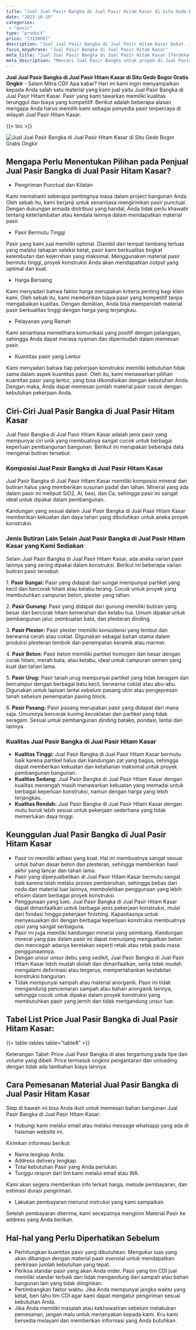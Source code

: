 ```yaml
---
title: "Jual Jual Pasir Bangka di Jual Pasir Hitam Kasar di Situ Gede Bogor Gratis Ongkir"
date: "2023-10-19"
categories:
 - "pasir"
type: "product"
price: "[315000]"
description: "Jual Jual Pasir Bangka di Jual Pasir Hitam Kasar Dekat. Jual Pasir Bangka ini sering digunakan dalam proyek konstruksi sebagai material adukan yang berkualitas dan bersih. Kontak kami untuk mendapatkan informasi lebih lanjut."
focus_keyphrase: "Jual Pasir Bangka di Jual Pasir Hitam Kasar"
meta_title: "Jual Jual Pasir Bangka di Jual Pasir Hitam Kasar [Terdekat] - CDI"
meta_description: "Mencari Jual Pasir Bangka untuk proyek di Jual Pasir Hitam Kasar? Kami memiliki Jual Pasir Bangka berkualitas untuk bahan campuran. Dapatkan penawaran terbaik sekarang."
---
```


**Jual Jual Pasir Bangka di Jual Pasir Hitam Kasar di Situ Gede Bogor Gratis Ongkir** - Salam Mitra CDI! Apa kabar? Hari ini kami ingin menyampaikan kepada Anda salah satu material yang kami jual yaitu Jual Pasir Bangka di Jual Pasir Hitam Kasar. Pasir yang kami tawarkan memiliki kualitas terunggul dan biaya yang kompetitif. Berikut adalah beberapa alasan mengapa Anda harus memilih kami sebagai penyedia pasir terpercaya di wilayah Jual Pasir Hitam Kasar.

{{< toc >}}

![Jual Jual Pasir Bangka di Jual Pasir Hitam Kasar di Situ Gede Bogor Gratis Ongkir](/images/pasir/pasir-bangunan-35.jpg)

## Mengapa Perlu Menentukan Pilihan pada Penjual Jual Pasir Bangka di Jual Pasir Hitam Kasar?

*   Pengiriman Punctual dan Kilatan

Kami memahami seberapa pentingnya masa dalam project bangunan Anda. Oleh sebab itu, kami berjanji untuk senantiasa mengirimkan pasir punctual. Dengan dukungan armada distribusi yang handal, Anda tidak perlu khawatir tentang keterlambatan atau kendala lainnya dalam mendapatkan material pasir.
*   Pasir Bermutu Tinggi

Pasir yang kami jual memiliki optimal. Diambil dari tempat tambang terluas yang melalui tahapan seleksi ketat, pasir kami berkualitas tingkat kelembutan dan kejernihan yang maksimal. Menggunakan material pasir bermutu tinggi, proyek konstruksi Anda akan mendapatkan output yang optimal dan kuat.
*   Harga Bersaing

Kami menyadari bahwa faktor harga merupakan kriteria penting bagi klien kami. Oleh sebab itu, kami memberikan biaya pasir yang kompetitif tanpa mengabaikan kualitas. Dengan demikian, Anda bisa memperoleh material pasir berkualitas tinggi dengan harga yang terjangkau.
*   Pelayanan yang Ramah

Kami senantiasa memelihara komunikasi yang positif dengan pelanggan, sehingga Anda dapat merasa nyaman dan dipermudah dalam memesan pasir.
*   Kuantitas pasir yang Lentur

Kami menyadari bahwa tiap pekerjaan konstruksi memiliki kebutuhan tidak sama dalam aspek kuantitas pasir. Oleh itu, kami menawarkan pilihan kuantitas pasir yang lentur, yang bisa dikondisikan dengan kebutuhan Anda. Dengan maka, Anda dapat memesan jumlah material pasir cocok dengan kebutuhan pekerjaan Anda.

## Ciri-Ciri Jual Pasir Bangka di Jual Pasir Hitam Kasar

Jual Pasir Bangka di Jual Pasir Hitam Kasar adalah jenis pasir yang mempunyai ciri unik yang membuatnya sangat cocok untuk berbagai keperluan pembangunan bangunan. Berikut ini merupakan beberapa data mengenai butiran tersebut:

### Komposisi Jual Pasir Bangka di Jual Pasir Hitam Kasar

Jual Pasir Bangka di Jual Pasir Hitam Kasar memiliki komposisi mineral dan butiran halus yang memberikan susunan padat dan tahan. Mineral yang ada dalam pasir ini meliputi SiO2, Al, besi, dan Ca, sehingga pasir ini sangat ideal untuk dipakai dalam pembangunan.

Kandungan yang sesuai dalam Jual Pasir Bangka di Jual Pasir Hitam Kasar memberikan kekuatan dan daya tahan yang dibutuhkan untuk aneka proyek konstruksi.

### Jenis Butiran Lain Selain Jual Pasir Bangka di Jual Pasir Hitam Kasar yang Kami Sediakan

Selain Jual Pasir Bangka di Jual Pasir Hitam Kasar, ada aneka varian pasir lainnya yang sering dipakai dalam konstruksi. Berikut ini beberapa varian butiran pasir tersebut:

1\.  **Pasir Sungai:** Pasir yang didapat dari sungai mempunyai partikel yang kecil dan bercorak hitam atau kelabu terang. Cocok untuk proyek yang membutuhkan campuran beton, plester yang tahan.

2\.  **Pasir Gunung:** Pasir yang didapat dari gunung memiliki butiran yang besar dan bercorak hitam kemerahan dan kelabu tua. Umum dipakai untuk pembangunan jalur, pembuatan bata, dan plesteran dinding.

3\.  **Pasir Plester:** Pasir plester memiliki konsistensi yang lembut dan berwarna cerah atau coklat. Digunakan sebagai bahan utama dalam produksi plesteran tembok dan penempatan keramik atau marmer.

4\.  **Pasir Beton:** Pasir beton memiliki partikel homogen dan besar dengan corak hitam, merah bata, atau kelabu, ideal untuk campuran semen yang kuat dan tahan lama.

5\.  **Pasir Urug:** Pasir tanah urug mempunyai partikel yang tidak beragam dan bercampur dengan berbagai batu kecil, berwarna coklat atau abu-abu. Digunakan untuk lapisan lantai sebelum pasang ubin atau pengepresan tanah sebelum penempatan paving block.

6\.  **Pasir Pasang:** Pasir pasang merupakan pasir yang didapat dari mana saja. Umumnya bercorak kuning kecoklatan dan partikel yang tidak seragam. Sesuai untuk pembangunan dinding batako, pondasi, lantai dan lainnya.

### Kualitas Jual Pasir Bangka di Jual Pasir Hitam Kasar

*   **Kualitas Tinggi:** Jual Pasir Bangka di Jual Pasir Hitam Kasar bermutu baik karena partikel halus dan kandungan zat yang bagus, sehingga dapat memberikan kekuatan dan ketahanan maksimal untuk proyek pembangunan bangunan.
*   **Kualitas Sedang:** Jual Pasir Bangka di Jual Pasir Hitam Kasar dengan kualitas menengah masih menawarkan kekuatan yang memadai untuk berbagai keperluan konstruksi, namun dengan harga yang lebih terjangkau.
*   **Kualitas Rendah:** Jual Pasir Bangka di Jual Pasir Hitam Kasar dengan mutu buruk lebih sesuai untuk pekerjaan sederhana yang tidak memerlukan daya tinggi.

## Keunggulan Jual Pasir Bangka di Jual Pasir Hitam Kasar

*   Pasir ini memiliki adhesi yang kuat. Hal ini membuatnya sangat sesuai untuk bahan dasar beton dan plesteran, sehingga memberikan hasil akhir yang lancar dan tahan lama.
*   Pasir yang diperjualbelikan di Jual Pasir Hitam Kasar bermutu sangat baik karena telah melalui proses pembersihan, sehingga bebas dari noda dan material luar lainnya, membolehkan penggunaan yang lebih efisien dalam berbagai proyek konstruksi.
*   Penggunaan yang lues. Jual Pasir Bangka di Jual Pasir Hitam Kasar dapat dimanfaatkan untuk berbagai jenis pekerjaan konstruksi, mulai dari fondasi hingga pekerjaan finishing. Kapasitasnya untuk menyesuaikan diri dengan berbagai keperluan konstruksi membuatnya opsi yang sangat serbaguna.
*   Pasir ini juga memiliki kandungan mineral yang seimbang. Kandungan mineral yang pas dalam pasir ini dapat menunjang menguatkan beton dan mencegah adanya keretakan seperti retak atau retak pada masa penggunaannya.
*   Dengan unsur unsur debu yang sedikit, Jual Pasir Bangka di Jual Pasir Hitam Kasar lebih mudah diolah dan dimanfaatkan, serta tidak mudah mengalami deformasi atau tergerus, mempertahankan kestabilan konstruksi bangunan.
*   Tidak mempunyai sampah atau material anorganik. Pasir ini tidak mengandung pencemaran sampah atau bahan anorganik lainnya, sehingga cocok untuk dipakai dalam proyek konstruksi yang membutuhkan pasir yang jernih dan tidak mengandung unsur luar.

## Tabel List Price Jual Pasir Bangka di Jual Pasir Hitam Kasar:

{{< table-tables table="table8" >}}

Keterangan Tabel: Price Jual Pasir Bangka di atas tergantung pada tipe dan volume yang dibeli. Price termasuk ongkos pengantaran dan unloading dengan tidak ada tambahan biaya lainnya.

## Cara Pemesanan Material Jual Pasir Bangka di Jual Pasir Hitam Kasar

Step di bawah ini bisa Anda ikuti untuk memesan bahan bangunan Jual Pasir Bangka di Jual Pasir Hitam Kasar:

*   Hubungi kami melalui email atau melalui message whatsapp yang ada di halaman website ini.

Kirimkan informasi berikut:

*   Nama lengkap Anda.
*   Address delivery lengkap.
*   Total kebutuhan Pasir yang Anda perlukan.
*   Tunggu respon dari tim kami melalui email atau WA.

Kami akan segera memberikan info terkait harga, metode pembayaran, dan estimasi durasi pengiriman.
*   Lakukan pembayaran menurut instruksi yang kami sampaikan.

Setelah pembayaran diterima, kami secepatnya mengirim Material Pasir ke address yang Anda berikan.

## Hal-hal yang Perlu Diperhatikan Sebelum

*   Perhitungkan kuantitas pasir yang dibutuhkan. Mengukur luas yang akan dibangun dengan material pasir esensial untuk mendapatkan perkiraan jumlah kebutuhan yang tepat.
*   Periksa standar pasir yang akan Anda order. Pasir yang tim CDI jual memiliki standar terbaik dan tidak mengandung dari sampah atau bahan bangunan lain yang tidak diinginkan.
*   Pertimbangkan faktor waktu. Jika Anda mempunyai jangka waktu yang ketat, beri tahu tim CDI agar kami dapat mengatur pengiriman sesuai kebutuhan Anda.
*   Jika Anda memiliki masalah atau kekhawatiran sebelum melakukan pemesanan, jangan malu untuk menanyakan kepada kami. Kru kami bersedia melayani dan memberikan informasi yang Anda butuhkan.